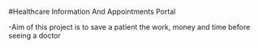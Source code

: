 #Healthcare Information And Appointments Portal

-Aim of this project is to save a patient the work, money and time before seeing a doctor
